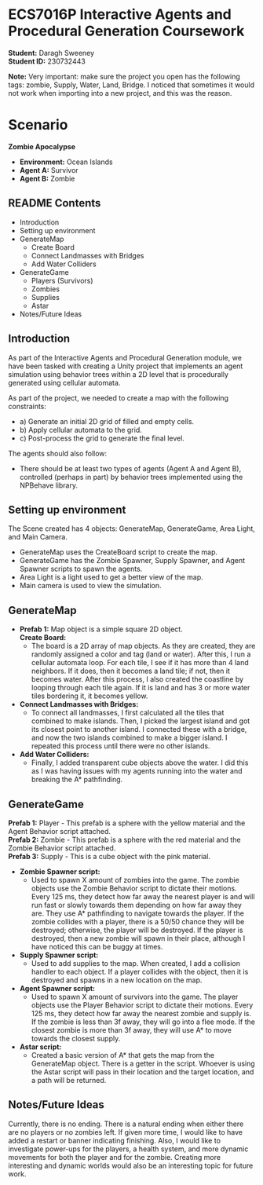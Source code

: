 # ECS7016P Interactive Agents and Procedural Generation Coursework
**Student:** Daragh Sweeney  
**Student ID:** 230732443

**Note:** Very important: make sure the project you open has the following tags: zombie, Supply, Water, Land, Bridge. I noticed that sometimes it would not work when importing into a new project, and this was the reason.

# Scenario
**Zombie Apocalypse**  
- **Environment:** Ocean Islands  
- **Agent A:** Survivor  
- **Agent B:** Zombie

## README Contents
- Introduction
- Setting up environment
- GenerateMap
    - Create Board
    - Connect Landmasses with Bridges
    - Add Water Colliders
- GenerateGame
    - Players (Survivors)
    - Zombies
    - Supplies
    - Astar
- Notes/Future Ideas

## Introduction
As part of the Interactive Agents and Procedural Generation module, we have been tasked with creating a Unity project that implements an agent simulation using behavior trees within a 2D level that is procedurally generated using cellular automata.

As part of the project, we needed to create a map with the following constraints:
- a) Generate an initial 2D grid of filled and empty cells.
- b) Apply cellular automata to the grid.
- c) Post-process the grid to generate the final level.

The agents should also follow:
- There should be at least two types of agents (Agent A and Agent B), controlled (perhaps in part) by behavior trees implemented using the NPBehave library.

## Setting up environment
The Scene created has 4 objects: GenerateMap, GenerateGame, Area Light, and Main Camera.
- GenerateMap uses the CreateBoard script to create the map.
- GenerateGame has the Zombie Spawner, Supply Spawner, and Agent Spawner scripts to spawn the agents.
- Area Light is a light used to get a better view of the map.
- Main camera is used to view the simulation.

## GenerateMap
- **Prefab 1:** Map object is a simple square 2D object.  
**Create Board:**  
    - The board is a 2D array of map objects. As they are created, they are randomly assigned a color and tag (land or water). After this, I run a cellular automata loop. For each tile, I see if it has more than 4 land neighbors. If it does, then it becomes a land tile; if not, then it becomes water. After this process, I also created the coastline by looping through each tile again. If it is land and has 3 or more water tiles bordering it, it becomes yellow.
- **Connect Landmasses with Bridges:**  
    - To connect all landmasses, I first calculated all the tiles that combined to make islands. Then, I picked the largest island and got its closest point to another island. I connected these with a bridge, and now the two islands combined to make a bigger island. I repeated this process until there were no other islands.
- **Add Water Colliders:**  
    - Finally, I added transparent cube objects above the water. I did this as I was having issues with my agents running into the water and breaking the A* pathfinding.

## GenerateGame 
**Prefab 1:** Player - This prefab is a sphere with the yellow material and the Agent Behavior script attached.  
**Prefab 2:** Zombie - This prefab is a sphere with the red material and the Zombie Behavior script attached.  
**Prefab 3:** Supply - This is a cube object with the pink material.  
- **Zombie Spawner script:**  
    - Used to spawn X amount of zombies into the game. The zombie objects use the Zombie Behavior script to dictate their motions. Every 125 ms, they detect how far away the nearest player is and will run fast or slowly towards them depending on how far away they are. They use A* pathfinding to navigate towards the player. If the zombie collides with a player, there is a 50/50 chance they will be destroyed; otherwise, the player will be destroyed. If the player is destroyed, then a new zombie will spawn in their place, although I have noticed this can be buggy at times.
- **Supply Spawner script:**  
    - Used to add supplies to the map. When created, I add a collision handler to each object. If a player collides with the object, then it is destroyed and spawns in a new location on the map.
- **Agent Spawner script:**  
    - Used to spawn X amount of survivors into the game. The player objects use the Player Behavior script to dictate their motions. Every 125 ms, they detect how far away the nearest zombie and supply is. If the zombie is less than 3f away, they will go into a flee mode. If the closest zombie is more than 3f away, they will use A* to move towards the closest supply.
- **Astar script:**  
    - Created a basic version of A* that gets the map from the GenerateMap object. There is a getter in the script. Whoever is using the Astar script will pass in their location and the target location, and a path will be returned.

## Notes/Future Ideas 
Currently, there is no ending. There is a natural ending when either there are no players or no zombies left. If given more time, I would like to have added a restart or banner indicating finishing. Also, I would like to investigate power-ups for the players, a health system, and more dynamic movements for both the player and for the zombie. Creating more interesting and dynamic worlds would also be an interesting topic for future work.
